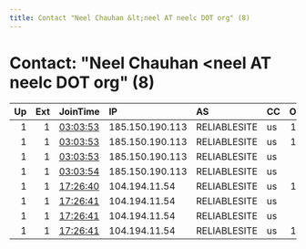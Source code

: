 ```yaml
---
title: Contact "Neel Chauhan &lt;neel AT neelc DOT org" (8)
---
```


# Contact: "Neel Chauhan &lt;neel AT neelc DOT org" (8)

|   Up |   Ext | JoinTime                                                                                              | IP              | AS           | CC   |   ORp |   Dirp | OS    | Version   | Nickname   |   eFamMembers |
|-----:|------:|:------------------------------------------------------------------------------------------------------|:----------------|:-------------|:-----|------:|-------:|:------|:----------|:-----------|--------------:|
|    1 |     1 | [03:03:53](https://nusenu.github.io/OrNetStats/w/relay/4BB6FAA831B14ED49FD231AC51DA1CA9D39CB0A6.html) | 185.150.190.113 | RELIABLESITE | us   |   143 |      0 | Linux | 0.4.7.13  | OPS6A      |            54 |
|    1 |     1 | [03:03:53](https://nusenu.github.io/OrNetStats/w/relay/894FCDB67E3552B029403572293D42374C4D6F8A.html) | 185.150.190.113 | RELIABLESITE | us   |   110 |      0 | Linux | 0.4.7.13  | OPS6B      |            54 |
|    1 |     1 | [03:03:53](https://nusenu.github.io/OrNetStats/w/relay/C38C1271EA4EA661CB167382533E1E6C08ECCFE0.html) | 185.150.190.113 | RELIABLESITE | us   |    23 |      0 | Linux | 0.4.7.13  | OPS6D      |            54 |
|    1 |     1 | [03:03:54](https://nusenu.github.io/OrNetStats/w/relay/F1F54616E3804E9F1597C33899BB02A8BE7FB766.html) | 185.150.190.113 | RELIABLESITE | us   |    70 |      0 | Linux | 0.4.7.13  | OPS6C      |            54 |
|    1 |     1 | [17:26:40](https://nusenu.github.io/OrNetStats/w/relay/C0A9F83D373F5AEA353BBCAEE06056F54DEAA004.html) | 104.194.11.54   | RELIABLESITE | us   |   110 |      0 | Linux | 0.4.7.13  | OPS4B      |            54 |
|    1 |     1 | [17:26:41](https://nusenu.github.io/OrNetStats/w/relay/568A686F81ED89F22FC1FE97A5A85679DE11C7D8.html) | 104.194.11.54   | RELIABLESITE | us   |    70 |      0 | Linux | 0.4.7.13  | OPS4C      |            54 |
|    1 |     1 | [17:26:41](https://nusenu.github.io/OrNetStats/w/relay/6B3A9B7070357FD698CC684C8D983E8B9806D9F6.html) | 104.194.11.54   | RELIABLESITE | us   |    23 |      0 | Linux | 0.4.7.13  | OPS4D      |            54 |
|    1 |     1 | [17:26:41](https://nusenu.github.io/OrNetStats/w/relay/FBE72B530ECEB2DC0F5036469076920D4E33E088.html) | 104.194.11.54   | RELIABLESITE | us   |   143 |      0 | Linux | 0.4.7.13  | OPS4A      |            54 |
